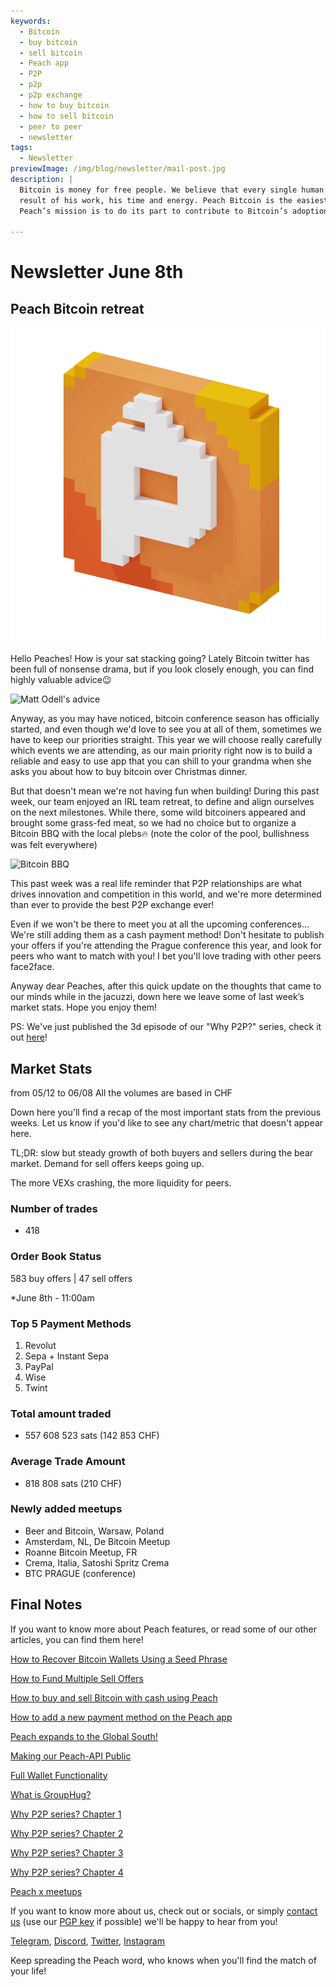 ```yaml
---
keywords:
  - Bitcoin
  - buy bitcoin
  - sell bitcoin
  - Peach app
  - P2P
  - p2p
  - p2p exchange
  - how to buy bitcoin
  - how to sell bitcoin
  - peer to peer
  - newsletter
tags:
  - Newsletter
previewImage: /img/blog/newsletter/mail-post.jpg
description: |
  Bitcoin is money for free people. We believe that every single human being has the right to choose which money he uses to store his wealth, the
  result of his work, his time and energy. Peach Bitcoin is the easiest platform to buy and sell bitcoin peer to peer.
  Peach’s mission is to do its part to contribute to Bitcoin’s adoption in the hands of the people.

---
```

# Newsletter June 8th
## Peach Bitcoin retreat

![peachy peach bitcoin gif](/img/blog/newsletter/gif-peach.gif)

Hello Peaches!
How is your sat stacking going?
Lately Bitcoin twitter has been full of nonsense drama, but if you look closely enough, you can find highly valuable advice😉 

![Matt Odell's advice](https://img.mailinblue.com/5647291/images/content_library/original/647f40e8867f053cd05b3683.png)

Anyway, as you may have noticed, bitcoin conference season has officially started, and even though we'd love to see you at all of them, sometimes we have to keep our priorities straight.
This year we will choose really carefully which events we are attending, as our main priority right now is to build a reliable and easy to use app that you can shill to your grandma when she asks you about how to buy bitcoin over Christmas dinner. 

But that doesn't mean we're not having fun when building! During this past week, our team enjoyed an IRL team retreat, to define and align ourselves on the next milestones.
While there, some wild bitcoiners appeared and brought some grass-fed meat, so we had no choice but to organize a Bitcoin BBQ with the local plebs🔥
(note the color of the pool, bullishness was felt everywhere)

![Bitcoin BBQ](https://img.mailinblue.com/5647291/images/content_library/original/64804d4e000a683033621785.jpg)

This past week was a real life  reminder that P2P relationships are what drives innovation and competition in this world, and we're more determined than ever to provide the best P2P exchange ever!

Even if we won't be there to meet you at all the upcoming conferences... We're still adding them as a cash payment method! Don't hesitate to publish your offers if you're attending the Prague conference this year, and look for peers who want to match with you! I bet you'll love trading with other peers face2face.

Anyway dear Peaches, after this quick update on the thoughts that came to our minds while in the jacuzzi, down here we leave some of last week’s market stats. Hope you enjoy them!

PS: We've just published the 3d episode of our "Why P2P?" series, check it out [here](https://peachbitcoin.com/blog/why-p2p-chapter-3-circular-economies/)!

## Market Stats
from 05/12 to 06/08
All the volumes are based in CHF

Down here you'll find a recap of the most important stats from the previous weeks. Let us know if you'd like to see any chart/metric that doesn't appear here.

TL;DR: slow but steady growth of both buyers and sellers during the bear market. 
Demand for sell offers keeps going up.

The more VEXs crashing, the more liquidity for peers.

### Number of trades
- 418

### Order Book Status
583 buy offers | 47 sell offers

 *June 8th - 11:00am

### Top 5 Payment Methods
1. Revolut
2. Sepa + Instant Sepa
3. PayPal
4. Wise
5. Twint

### Total amount traded
- 557 608 523 sats (142 853 CHF)


### Average Trade Amount
- 818 808 sats (210 CHF)

### Newly added meetups
- Beer and Bitcoin, Warsaw, Poland
- Amsterdam, NL, De Bitcoin Meetup
- Roanne Bitcoin Meetup, FR
- Crema, Italia, Satoshi Spritz Crema
- BTC PRAGUE (conference)


## Final Notes

If you want to know more about Peach features, or read some of our other articles, you can find them here!

[How to Recover Bitcoin Wallets Using a Seed Phrase](https://peachbitcoin.com/blog/how-to-restore-peach-wallet/ )

[How to Fund Multiple Sell Offers](https://peachbitcoin.com/blog/funding-multiple-sell-offers/ )

[How to buy and sell Bitcoin with cash using Peach](https://peachbitcoin.com/blog/how-to-buy-and-sell-bitcoin-with-cash-using-peach/ )

[How to add a new payment method on the Peach app](https://peachbitcoin.com/blog/how-to-add-a-payment-method/ )

[Peach expands to the Global South!](https://peachbitcoin.com/blog/peach-expands-to-the-global-south/ )

[Making our Peach-API Public](https://peachbitcoin.com/blog/making-our-peach-api-public/ )

[Full Wallet Functionality](https://peachbitcoin.com/blog/full-wallet-functionality/ )

[What is GroupHug?](https://peachbitcoin.com/blog/group-hug/ )

[Why P2P series? Chapter 1](https://peachbitcoin.com/blog/why-p2p-chapter-1/ )

[Why P2P series? Chapter 2](https://peachbitcoin.com/blog/why-p2p-chapter-2/ )

[Why P2P series? Chapter 3](https://peachbitcoin.com/blog/why-p2p-chapter-3-circular-economies/ )

[Why P2P series? Chapter 4](https://peachbitcoin.com/blog/why-p2p-chapter-4-chains-of-trust/ )

[Peach x meetups](https://peachbitcoin.com/blog/peach-for-meetups/ )



If you want to know more about us, check out or socials, or simply [contact us](mailto:hello@peachbitcoin.com) (use our [PGP key](https://keys.openpgp.org/vks/v1/by-fingerprint/48339A19645E2E53488E0E5479E1B270FACD1BD2) if possible) we'll be happy to hear from you!

[Telegram](https://t.me/+GkOW1J-ixBBkZWRk), [Discord](https://discord.gg/ypeHz3SW54), [Twitter](https://twitter.com/peachbitcoin), [Instagram](https://instagram.com/peachbitcoin)

Keep spreading the Peach word, who knows when you'll find the match of your life!
